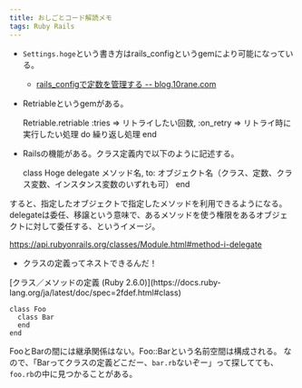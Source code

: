 ```yaml
---
title: おしごとコード解読メモ
tags: Ruby Rails
---
```

  * `Settings.hoge`という書き方はrails_configというgemにより可能になっている。

    * [rails_configで定数を管理する \-- blog.10rane.com](http://blog.10rane.com/2015/04/08/manage-constant-in-rails_config/)
  * Retriableというgemがある。

    
    
    Retriable.retriable :tries => リトライしたい回数, :on_retry => リトライ時に実行したい処理 do
      繰り返し処理
    end
    

  * Railsの機能がある。クラス定義内で以下のように記述する。

    
    
    class Hoge
      delegate メソッド名, to: オブジェクト名（クラス、定数、クラス変数、インスタンス変数のいずれも可）
    end
    

すると、指定したオブジェクトで指定したメソッドを利用できるようになる。
delegateは委任、移譲という意味で、あるメソッドを使う権限をあるオブジェクトに対して委任する、というイメージ。

<https://api.rubyonrails.org/classes/Module.html#method-i-delegate>

  * クラスの定義ってネストできるんだ！

[クラス／メソッドの定義 (Ruby 2.6.0)](https://docs.ruby-
lang.org/ja/latest/doc/spec=2fdef.html#class)

    
    
    class Foo
      class Bar
      end
    end

FooとBarの間には継承関係はない。Foo::Barという名前空間は構成される。
なので、「Barってクラスの定義どこだー、`bar.rb`ないぞー」って探してても、`foo.rb`の中に見つかることがある。
